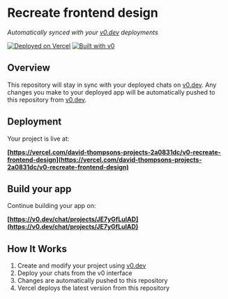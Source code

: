 # Recreate frontend design

*Automatically synced with your [v0.dev](https://v0.dev) deployments*

[![Deployed on Vercel](https://img.shields.io/badge/Deployed%20on-Vercel-black?style=for-the-badge&logo=vercel)](https://vercel.com/david-thompsons-projects-2a0831dc/v0-recreate-frontend-design)
[![Built with v0](https://img.shields.io/badge/Built%20with-v0.dev-black?style=for-the-badge)](https://v0.dev/chat/projects/JE7yGfLulAD)

## Overview

This repository will stay in sync with your deployed chats on [v0.dev](https://v0.dev).
Any changes you make to your deployed app will be automatically pushed to this repository from [v0.dev](https://v0.dev).

## Deployment

Your project is live at:

**[https://vercel.com/david-thompsons-projects-2a0831dc/v0-recreate-frontend-design](https://vercel.com/david-thompsons-projects-2a0831dc/v0-recreate-frontend-design)**

## Build your app

Continue building your app on:

**[https://v0.dev/chat/projects/JE7yGfLulAD](https://v0.dev/chat/projects/JE7yGfLulAD)**

## How It Works

1. Create and modify your project using [v0.dev](https://v0.dev)
2. Deploy your chats from the v0 interface
3. Changes are automatically pushed to this repository
4. Vercel deploys the latest version from this repository
